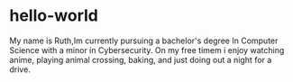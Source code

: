 # hello-world
My name is Ruth,Im currently pursuing a bachelor's degree In Computer Science with a minor in Cybersecurity. On my free timem i enjoy watching anime, playing animal crossing, baking, and just doing out a night for a drive.

